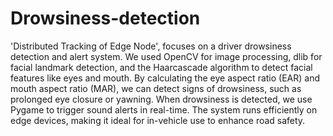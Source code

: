 # Drowsiness-detection
'Distributed Tracking of Edge Node', focuses on a driver drowsiness detection and alert system. We used OpenCV for image processing, dlib for facial landmark detection, and the Haarcascade algorithm to detect facial features like eyes and mouth. By calculating the eye aspect ratio (EAR) and mouth aspect ratio (MAR), we can detect signs of drowsiness, such as prolonged eye closure or yawning. When drowsiness is detected, we use Pygame to trigger sound alerts in real-time. The system runs efficiently on edge devices, making it ideal for in-vehicle use to enhance road safety.
